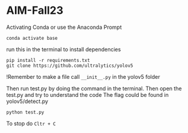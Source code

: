 # AIM-Fall23

Activating Conda or use the Anaconda Prompt
```
conda activate base
```

run this in the terminal to install dependencies

```
pip install -r requirements.txt
git clone https://github.com/ultralytics/yolov5
```

!Remember to make a file call ```__init__.py``` in the yolov5 folder

Then run test.py by doing the command in the terminal. Then open the test.py and try to understand the code
The flag could be found in yolov5/detect.py 
```
python test.py
```

To stop do ``` Cltr + C ```
